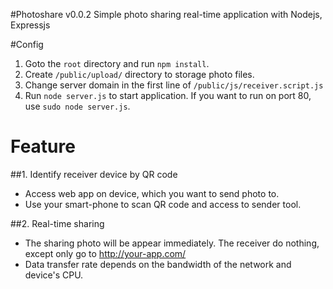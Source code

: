 #Photoshare v0.0.2
Simple photo sharing real-time application with Nodejs, Expressjs

#Config
1. Goto the `root` directory and run `npm install`.
2. Create `/public/upload/` directory to storage photo files.
3. Change server domain in the first line of `/public/js/receiver.script.js`
4. Run `node server.js` to start application. If you want to run on port 80, use `sudo node server.js`.

# Feature
##1. Identify receiver device by QR code 
- Access web app on device, which you want to send photo to.
- Use your smart-phone to scan QR code and access to sender tool.

##2. Real-time sharing
- The sharing photo will be appear immediately. The receiver do nothing, except only go to http://your-app.com/
- Data transfer rate depends on the bandwidth of the network and device's CPU.


